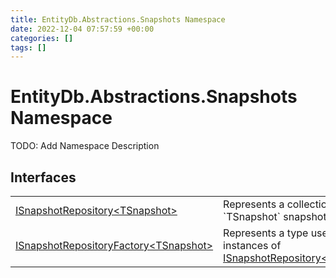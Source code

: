 ```yaml
---
title: EntityDb.Abstractions.Snapshots Namespace
date: 2022-12-04 07:57:59 +00:00
categories: []
tags: []
---
```


# EntityDb.Abstractions.Snapshots Namespace

TODO: Add Namespace Description

## Interfaces
<table><tr><td><a href='dotnet/entitydb.abstractions.snapshots.isnapshotrepository`1'>ISnapshotRepository&lt;TSnapshot&gt;</a></td><td>
Represents a collection of `TSnapshot` snapshots.
</td></tr><tr><td><a href='dotnet/entitydb.abstractions.snapshots.isnapshotrepositoryfactory`1'>ISnapshotRepositoryFactory&lt;TSnapshot&gt;</a></td><td>
Represents a type used to create instances of <a href='dotnet/entitydb.abstractions.snapshots.isnapshotrepository`1'>ISnapshotRepository&lt;TSnapshot&gt;</a></td></tr></table>
